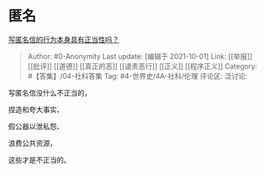 # 匿名
[写匿名信的行为本身具有正当性吗？](https://www.zhihu.com/question/490036611/answer/2149517054)

> Author: #0-Anonymity
> Last update: [编辑于 2021-10-01]
> Link: [[举报]] [[批评]] [[道德]] [[真正的恶]] [[谴责恶行]] [[正义]] [[程序正义]]
> Category: #【答集】/04-社科答集
> Tag: #4-世界史/4A-社科/伦理
> 评论区:
> 泛讨论:

写匿名信没什么不正当的，

捏造和夸大事实、

假公器以泄私怨、

浪费公共资源，

这些才是不正当的。
